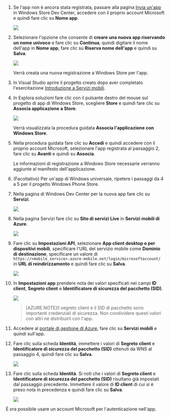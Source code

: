 
1. Se l'app non è ancora stata registrata, passare alla pagina [Invia un'app] in Windows Store Dev Center, accedere con il proprio account Microsoft e quindi fare clic su **Nome app**.

   	![](./media/mobile-services-register-windows-store-app/mobile-services-submit-win8-app.png)

2. Selezionare l'opzione che consente di **creare una nuova app riservando un nome univoco** e fare clic su **Continua**, quindi digitare il nome dell'app in **Nome app**, fare clic su **Riserva nome dell'app** e quindi su **Salva**.

   	![](./media/mobile-services-register-windows-store-app/mobile-services-win8-app-name.png)

   	Verrà creata una nuova registrazione a Windows Store per l'app.

3. In Visual Studio aprire il progetto creato dopo aver completato l'esercitazione [Introduzione a Servizi mobili].

4. In Esplora soluzioni fare clic con il pulsante destro del mouse sul progetto di app di Windows Store, scegliere **Store** e quindi fare clic su **Associa applicazione a Store**.

  	![](./media/mobile-services-register-windows-store-app/mobile-services-store-association.png)

   	Verrà visualizzata la procedura guidata **Associa l'applicazione con Windows Store**.

5. Nella procedura guidata fare clic su **Accedi** e quindi accedere con il proprio account Microsoft, selezionare l'app registrata al passaggio 2, fare clic su **Avanti** e quindi su **Associa**.

   	Le informazioni di registrazione a Windows Store necessarie verranno aggiunte al manifesto dell'applicazione.

6. (Facoltativo) Per un'app di Windows universale, ripetere i passaggi da 4 a 5 per il progetto Windows Phone Store.

6. Nella pagina di Windows Dev Center per la nuova app fare clic su **Servizi**.

   	![](./media/mobile-services-register-windows-store-app/mobile-services-win8-edit-app.png)

7. Nella pagina Servizi fare clic su **Sito di servizi Live** in **Servizi mobili di Azure**.

	![](./media/mobile-services-register-windows-store-app/mobile-services-win8-edit2-app.png)

8. Fare clic su **Impostazioni API**, selezionare **App client desktop o per dispositivi mobili**, specificare l'URL del servizio mobile come **Dominio di destinazione**, specificare un valore di `https://<mobile_service>.azure-mobile.net/login/microsoftaccount/` in **URL di reindirizzamento** e quindi fare clic su **Salva**.

	![](./media/mobile-services-register-windows-store-app/mobile-services-win8-app-push-auth-2.png)

9. In **Impostazioni app** prendere nota dei valori specificati nei campi **ID client**, **Segreto client** e **Identificatore di sicurezza del pacchetto (SID)**.

   	![](./media/mobile-services-register-windows-store-app/mobile-services-win8-app-push-auth.png)

    >[AZURE.NOTE]Il segreto client e il SID di pacchetto sono importanti credenziali di sicurezza. Non condividere questi valori con altri né distribuirli con l'app.

10. Accedere al [portale di gestione di Azure], fare clic su **Servizi mobili** e quindi sull'app.

11. Fare clic sulla scheda **Identità**, immettere i valori di **Segreto client** e **Identificatore di sicurezza del pacchetto (SID)** ottenuti da WNS al passaggio 4, quindi fare clic su **Salva**.

   	![](./media/mobile-services-register-windows-store-app/mobile-push-tab.png)

13. Fare clic sulla scheda **Identità**. Si noti che i valori di **Segreto client** e **Identificatore di sicurezza del pacchetto (SID)** risultano già impostati dal passaggio precedente. Immettere il valore di **ID client** di cui si è preso nota in precedenza e quindi fare clic su **Salva**.

   	![](./media/mobile-services-register-windows-store-app/mobile-services-identity-tab.png)
 
È ora possibile usare un account Microsoft per l'autenticazione nell'app.

<!-- Anchors. -->

<!-- Images. -->

<!-- URLs. -->
[Introduzione a Servizi mobili]: /develop/mobile/tutorials/get-started/#create-new-service
[Invia un'app]: http://go.microsoft.com/fwlink/p/?LinkID=266582
[portale di gestione di Azure]: https://manage.windowsazure.com/

<!---HONumber=62-->